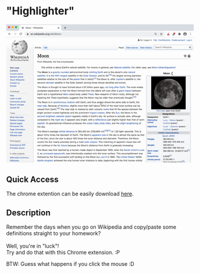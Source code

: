 # "Highlighter"

![Animated Cover](demo.gif)

## Quick Access
The chrome extention can be easily download [here](https://github.com/SamanthaCui/abc-student-repo/raw/master/projects/bug-project/bug-project.zip).

## Description
Remember the days when you go on Wikipedia and copy/paste some definitions straight to your homework?<br/>
<br/>
Well, you're in "luck"!<br/>
Try and do that with this Chrome extension. :P

BTW: Guess what happens if you click the mouse :D  
